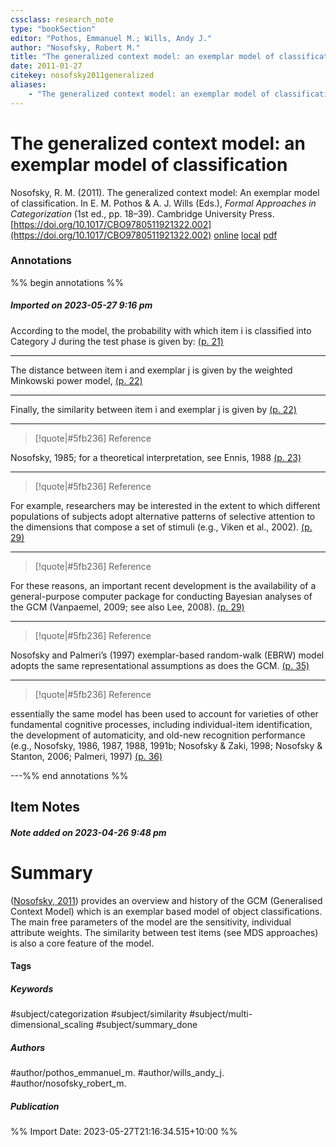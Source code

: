 ```yaml
---
cssclass: research_note
type: "bookSection"
editor: "Pothos, Emmanuel M.; Wills, Andy J."
author: "Nosofsky, Robert M."
title: "The generalized context model: an exemplar model of classification"
date: 2011-01-27
citekey: nosofsky2011generalized
aliases: 
    - "The generalized context model: an exemplar model of classification"
---
```


# The generalized context model: an exemplar model of classification

Nosofsky, R. M. (2011). The generalized context model: An exemplar model of classification. In E. M. Pothos & A. J. Wills (Eds.), _Formal Approaches in Categorization_ (1st ed., pp. 18–39). Cambridge University Press. [https://doi.org/10.1017/CBO9780511921322.002](https://doi.org/10.1017/CBO9780511921322.002)
[online](http://zotero.org/users/local/kZl3QdXV/items/7736MCSB) [local](zotero://select/library/items/7736MCSB) [pdf](file:///home/gjc216/Zotero/storage/H73IRSHD/Nosofsky%20-%202011%20-%20The%20generalized%20context%20model%20an%20exemplar%20model%20o.pdf)
 

 
### Annotations
%% begin annotations %%
##### Imported on 2023-05-27 9:16 pm

According to the model, the probability with which item i is classified into Category J during the test phase is given by: [(p. 21)](zotero://open-pdf/library/items/H73IRSHD?page=21&annotation=CFYINRZZ)


---

The distance between item i and exemplar j is given by the weighted Minkowski power model, [(p. 22)](zotero://open-pdf/library/items/H73IRSHD?page=22&annotation=VLC82424)


---

Finally, the similarity between item i and exemplar j is given by [(p. 22)](zotero://open-pdf/library/items/H73IRSHD?page=22&annotation=MQFS3LRG)


---

>[!quote|#5fb236] Reference
>
Nosofsky, 1985; for a theoretical interpretation, see Ennis, 1988 [(p. 23)](zotero://open-pdf/library/items/H73IRSHD?page=23&annotation=44LBBVMZ)


---

>[!quote|#5fb236] Reference
>
For example, researchers may be interested in the extent to which different populations of subjects adopt alternative patterns of selective attention to the dimensions that compose a set of stimuli (e.g., Viken et al., 2002). [(p. 29)](zotero://open-pdf/library/items/H73IRSHD?page=29&annotation=IAGSVABN)


---

>[!quote|#5fb236] Reference
>
For these reasons, an important recent development is the availability of a general-purpose computer package for conducting Bayesian analyses of the GCM (Vanpaemel, 2009; see also Lee, 2008). [(p. 29)](zotero://open-pdf/library/items/H73IRSHD?page=29&annotation=PUWNDZBR)


---

>[!quote|#5fb236] Reference
>
Nosofsky and Palmeri’s (1997) exemplar-based random-walk (EBRW) model adopts the same representational assumptions as does the GCM. [(p. 35)](zotero://open-pdf/library/items/H73IRSHD?page=35&annotation=PP5TG3VF)


---

>[!quote|#5fb236] Reference
>
essentially the same model has been used to account for varieties of other fundamental cognitive processes, including individual-item identification, the development of automaticity, and old-new recognition performance (e.g., Nosofsky, 1986, 1987, 1988, 1991b; Nosofsky & Zaki, 1998; Nosofsky & Stanton, 2006; Palmeri, 1997) [(p. 36)](zotero://open-pdf/library/items/H73IRSHD?page=36&annotation=7PZV8VAV)


---%% end annotations %%

## Item Notes

##### Note added on 2023-04-26 9:48 pm

# Summary

([Nosofsky, 2011](zotero://select/library/items/7736MCSB)) provides an overview and history of the GCM (Generalised Context Model) which is an exemplar based model of object classifications. The main free parameters of the model are the sensitivity, individual attribute weights. The similarity between test items (see MDS approaches) is also a core feature of the model.

#### Tags

##### Keywords

#subject/categorization #subject/similarity #subject/multi-dimensional_scaling #subject/summary_done

##### Authors

#author/pothos_emmanuel_m. #author/wills_andy_j. #author/nosofsky_robert_m.

##### Publication




%% Import Date: 2023-05-27T21:16:34.515+10:00 %%
